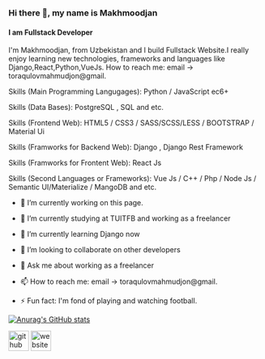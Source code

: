 ### Hi there 👋, my name is Makhmoodjan
#### I am Fullstack Developer
 

I'm Makhmoodjan, from Uzbekistan and I build Fullstack Website.I really enjoy learning new technologies, frameworks and languages like Django,React,Python,VueJs. How to reach me: email -> toraqulovmahmudjon@gmail.


Skills (Main Programming Langugages):  Python / JavaScript ec6+ 

Skills (Data Bases):  PostgreSQL , SQL and etc.

Skills (Frontend Web):  HTML5  /  CSS3  /  SASS/SCSS/LESS  /  BOOTSTRAP  / Material Ui  

Skills (Framworks for Backend Web): Django , Django Rest Framework    

Skills (Framworks for Frontent Web): React Js  

Skills (Second Languages or Frameworks): Vue Js / C++  / Php / Node Js / Semantic UI/Materialize / MangoDB and etc.    
 
  

- 🔭 I’m currently working on this page. 

- 🔭 I’m currently studying at TUITFB and working as a freelancer
- 🌱 I’m currently learning Django now
- 👯 I’m looking to collaborate on other developers 
- 💬 Ask me about working as a freelancer
- 📫 How to reach me: email -> toraqulovmahmudjon@gmail. 
- ⚡ Fun fact:  I'm fond of playing and watching football.  

[![Anurag's GitHub stats](https://github-readme-stats.vercel.app/api?username=mahmudjontoraqulov)](https://github.com/anuraghazra/github-readme-stats)



[<img src='https://cdn.jsdelivr.net/npm/simple-icons@3.0.1/icons/github.svg' alt='github' height='40'>](https://github.com/MahmudjonToraqulov)  [<img src='https://cdn.jsdelivr.net/npm/simple-icons@3.0.1/icons/icloud.svg' alt='website' theme='one_dark' title_color='#173d05' height='40'>](makhmoodstudy.netlify.app)  
 
 
